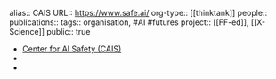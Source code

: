 alias:: CAIS
URL:: https://www.safe.ai/
org-type:: [[thinktank]] 
people::
publications:: 
tags:: organisation, #AI #futures 
project:: [[FF-ed]], [[X-Science]] 
public:: true

- [Center for AI Safety (CAIS)](https://www.safe.ai/)
-
-